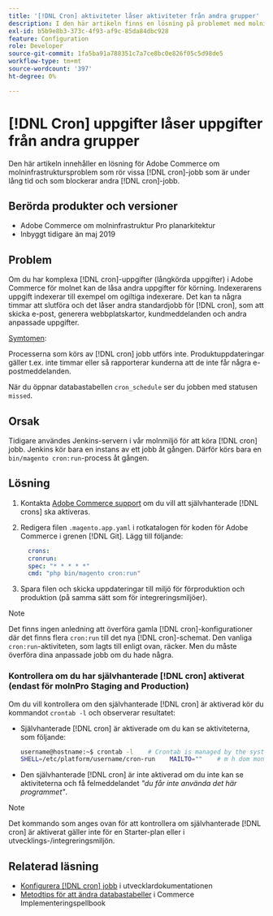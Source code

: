 ```yaml
---
title: '[!DNL Cron] aktiviteter låser aktiviteter från andra grupper'
description: I den här artikeln finns en lösning på problemet med molninfrastruktur i Adobe Commerce som rör vissa  [!DNL cron] jobb som är igång eller som blockerar andra [!DNL cron] jobb.
exl-id: b5b9e8b3-373c-4f93-af9c-85da84dbc928
feature: Configuration
role: Developer
source-git-commit: 1fa5ba91a788351c7a7ce8bc0e826f05c5d98de5
workflow-type: tm+mt
source-wordcount: '397'
ht-degree: 0%

---
```


# [!DNL Cron] uppgifter låser uppgifter från andra grupper

Den här artikeln innehåller en lösning för Adobe Commerce om molninfrastruktursproblem som rör vissa [!DNL cron]-jobb som är under lång tid och som blockerar andra [!DNL cron]-jobb.

## Berörda produkter och versioner

* Adobe Commerce om molninfrastruktur Pro planarkitektur
* Inbyggt tidigare än maj 2019

## Problem

Om du har komplexa [!DNL cron]-uppgifter (långkörda uppgifter) i Adobe Commerce för molnet kan de låsa andra uppgifter för körning. Indexerarens uppgift indexerar till exempel om ogiltiga indexerare. Det kan ta några timmar att slutföra och det låser andra standardjobb för [!DNL cron], som att skicka e-post, generera webbplatskartor, kundmeddelanden och andra anpassade uppgifter.

<u>Symtomen</u>:

Processerna som körs av [!DNL cron] jobb utförs inte. Produktuppdateringar gäller t.ex. inte timmar eller så rapporterar kunderna att de inte får några e-postmeddelanden.

När du öppnar databastabellen `cron_schedule` ser du jobben med statusen `missed`.

## Orsak

Tidigare användes Jenkins-servern i vår molnmiljö för att köra [!DNL cron] jobb. Jenkins kör bara en instans av ett jobb åt gången. Därför körs bara en `bin/magento cron:run`-process åt gången.

## Lösning

1. Kontakta [Adobe Commerce support](/help/help-center-guide/help-center/magento-help-center-user-guide.md#submit-ticket) om du vill att självhanterade [!DNL crons] ska aktiveras.
1. Redigera filen `.magento.app.yaml` i rotkatalogen för koden för Adobe Commerce i grenen [!DNL Git]. Lägg till följande:

   ```yaml
     crons:
     cronrun:
     spec: "* * * * *"
     cmd: "php bin/magento cron:run"
   ```

1. Spara filen och skicka uppdateringar till miljö för förproduktion och produktion (på samma sätt som för integreringsmiljöer).

>[!NOTE]
>
>Det finns ingen anledning att överföra gamla [!DNL cron]-konfigurationer där det finns flera `cron:run` till det nya [!DNL cron]-schemat. Den vanliga `cron:run`-aktiviteten, som lagts till enligt ovan, räcker. Men du måste överföra dina anpassade jobb om du hade några.

### Kontrollera om du har självhanterade [!DNL cron] aktiverat (endast för molnPro Staging and Production)

Om du vill kontrollera om den självhanterade [!DNL cron] är aktiverad kör du kommandot `crontab -l` och observerar resultatet:

* Självhanterade [!DNL cron] är aktiverade om du kan se aktiviteterna, som följande:

  ```bash
  username@hostname:~$ crontab -l    # Crontab is managed by the system, attempts to edit it directly will fail.
  SHELL=/etc/platform/username/cron-run    MAILTO=""    # m h dom mon dow job_name    * * * * * cronrun
  ```

* Den självhanterade [!DNL cron] är inte aktiverad om du inte kan se aktiviteterna och få felmeddelandet *&quot;du får inte använda det här programmet&quot;*.

>[!NOTE]
>
>Det kommando som anges ovan för att kontrollera om självhanterade [!DNL cron] är aktiverat gäller inte för en Starter-plan eller i utvecklings-/integreringsmiljön.

## Relaterad läsning

* [Konfigurera [!DNL cron] jobb](https://experienceleague.adobe.com/en/docs/commerce-operations/configuration-guide/cli/configure-cron-jobs) i utvecklardokumentationen
* [Metodtips för att ändra databastabeller](https://experienceleague.adobe.com/en/docs/commerce-operations/implementation-playbook/best-practices/development/modifying-core-and-third-party-tables#why-adobe-recommends-avoiding-modifications) i Commerce Implementeringspellbook
